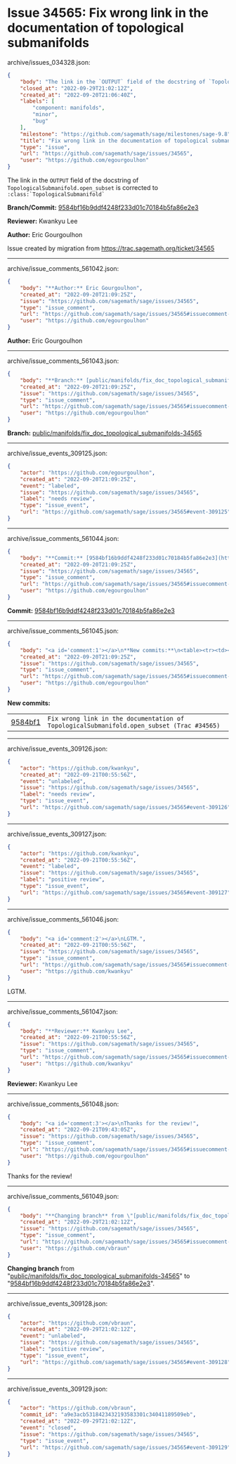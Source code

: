 # Issue 34565: Fix wrong link in the documentation of topological submanifolds

archive/issues_034328.json:
```json
{
    "body": "The link in the `OUTPUT` field of the docstring of `TopologicalSubmanifold.open_subset` is corrected to <code>:class:\\`TopologicalSubmanifold\\`</code>\n\n**Branch/Commit:** [9584bf16b9ddf4248f233d01c70184b5fa86e2e3](https://github.com/sagemath/sagetrac-mirror/commit/9584bf16b9ddf4248f233d01c70184b5fa86e2e3)\n\n**Reviewer:** Kwankyu Lee\n\n**Author:** Eric Gourgoulhon\n\nIssue created by migration from https://trac.sagemath.org/ticket/34565\n\n",
    "closed_at": "2022-09-29T21:02:12Z",
    "created_at": "2022-09-20T21:06:40Z",
    "labels": [
        "component: manifolds",
        "minor",
        "bug"
    ],
    "milestone": "https://github.com/sagemath/sage/milestones/sage-9.8",
    "title": "Fix wrong link in the documentation of topological submanifolds",
    "type": "issue",
    "url": "https://github.com/sagemath/sage/issues/34565",
    "user": "https://github.com/egourgoulhon"
}
```
The link in the `OUTPUT` field of the docstring of `TopologicalSubmanifold.open_subset` is corrected to <code>:class:\`TopologicalSubmanifold\`</code>

**Branch/Commit:** [9584bf16b9ddf4248f233d01c70184b5fa86e2e3](https://github.com/sagemath/sagetrac-mirror/commit/9584bf16b9ddf4248f233d01c70184b5fa86e2e3)

**Reviewer:** Kwankyu Lee

**Author:** Eric Gourgoulhon

Issue created by migration from https://trac.sagemath.org/ticket/34565





---

archive/issue_comments_561042.json:
```json
{
    "body": "**Author:** Eric Gourgoulhon",
    "created_at": "2022-09-20T21:09:25Z",
    "issue": "https://github.com/sagemath/sage/issues/34565",
    "type": "issue_comment",
    "url": "https://github.com/sagemath/sage/issues/34565#issuecomment-561042",
    "user": "https://github.com/egourgoulhon"
}
```

**Author:** Eric Gourgoulhon



---

archive/issue_comments_561043.json:
```json
{
    "body": "**Branch:** [public/manifolds/fix_doc_topological_submanifolds-34565](https://github.com/sagemath/sagetrac-mirror/tree/public/manifolds/fix_doc_topological_submanifolds-34565)",
    "created_at": "2022-09-20T21:09:25Z",
    "issue": "https://github.com/sagemath/sage/issues/34565",
    "type": "issue_comment",
    "url": "https://github.com/sagemath/sage/issues/34565#issuecomment-561043",
    "user": "https://github.com/egourgoulhon"
}
```

**Branch:** [public/manifolds/fix_doc_topological_submanifolds-34565](https://github.com/sagemath/sagetrac-mirror/tree/public/manifolds/fix_doc_topological_submanifolds-34565)



---

archive/issue_events_309125.json:
```json
{
    "actor": "https://github.com/egourgoulhon",
    "created_at": "2022-09-20T21:09:25Z",
    "event": "labeled",
    "issue": "https://github.com/sagemath/sage/issues/34565",
    "label": "needs review",
    "type": "issue_event",
    "url": "https://github.com/sagemath/sage/issues/34565#event-309125"
}
```



---

archive/issue_comments_561044.json:
```json
{
    "body": "**Commit:** [9584bf16b9ddf4248f233d01c70184b5fa86e2e3](https://github.com/sagemath/sagetrac-mirror/commit/9584bf16b9ddf4248f233d01c70184b5fa86e2e3)",
    "created_at": "2022-09-20T21:09:25Z",
    "issue": "https://github.com/sagemath/sage/issues/34565",
    "type": "issue_comment",
    "url": "https://github.com/sagemath/sage/issues/34565#issuecomment-561044",
    "user": "https://github.com/egourgoulhon"
}
```

**Commit:** [9584bf16b9ddf4248f233d01c70184b5fa86e2e3](https://github.com/sagemath/sagetrac-mirror/commit/9584bf16b9ddf4248f233d01c70184b5fa86e2e3)



---

archive/issue_comments_561045.json:
```json
{
    "body": "<a id='comment:1'></a>\n**New commits:**\n<table><tr><td><a href=\"https://github.com/sagemath/sagetrac-mirror/commit/9584bf16b9ddf4248f233d01c70184b5fa86e2e3\">9584bf1</a></td><td><code>Fix wrong link in the documentation of TopologicalSubmanifold.open_subset (Trac #34565)</code></td></tr></table>\n",
    "created_at": "2022-09-20T21:09:25Z",
    "issue": "https://github.com/sagemath/sage/issues/34565",
    "type": "issue_comment",
    "url": "https://github.com/sagemath/sage/issues/34565#issuecomment-561045",
    "user": "https://github.com/egourgoulhon"
}
```

<a id='comment:1'></a>
**New commits:**
<table><tr><td><a href="https://github.com/sagemath/sagetrac-mirror/commit/9584bf16b9ddf4248f233d01c70184b5fa86e2e3">9584bf1</a></td><td><code>Fix wrong link in the documentation of TopologicalSubmanifold.open_subset (Trac #34565)</code></td></tr></table>




---

archive/issue_events_309126.json:
```json
{
    "actor": "https://github.com/kwankyu",
    "created_at": "2022-09-21T00:55:56Z",
    "event": "unlabeled",
    "issue": "https://github.com/sagemath/sage/issues/34565",
    "label": "needs review",
    "type": "issue_event",
    "url": "https://github.com/sagemath/sage/issues/34565#event-309126"
}
```



---

archive/issue_events_309127.json:
```json
{
    "actor": "https://github.com/kwankyu",
    "created_at": "2022-09-21T00:55:56Z",
    "event": "labeled",
    "issue": "https://github.com/sagemath/sage/issues/34565",
    "label": "positive review",
    "type": "issue_event",
    "url": "https://github.com/sagemath/sage/issues/34565#event-309127"
}
```



---

archive/issue_comments_561046.json:
```json
{
    "body": "<a id='comment:2'></a>\nLGTM.",
    "created_at": "2022-09-21T00:55:56Z",
    "issue": "https://github.com/sagemath/sage/issues/34565",
    "type": "issue_comment",
    "url": "https://github.com/sagemath/sage/issues/34565#issuecomment-561046",
    "user": "https://github.com/kwankyu"
}
```

<a id='comment:2'></a>
LGTM.



---

archive/issue_comments_561047.json:
```json
{
    "body": "**Reviewer:** Kwankyu Lee",
    "created_at": "2022-09-21T00:55:56Z",
    "issue": "https://github.com/sagemath/sage/issues/34565",
    "type": "issue_comment",
    "url": "https://github.com/sagemath/sage/issues/34565#issuecomment-561047",
    "user": "https://github.com/kwankyu"
}
```

**Reviewer:** Kwankyu Lee



---

archive/issue_comments_561048.json:
```json
{
    "body": "<a id='comment:3'></a>\nThanks for the review!",
    "created_at": "2022-09-21T09:43:05Z",
    "issue": "https://github.com/sagemath/sage/issues/34565",
    "type": "issue_comment",
    "url": "https://github.com/sagemath/sage/issues/34565#issuecomment-561048",
    "user": "https://github.com/egourgoulhon"
}
```

<a id='comment:3'></a>
Thanks for the review!



---

archive/issue_comments_561049.json:
```json
{
    "body": "**Changing branch** from \"[public/manifolds/fix_doc_topological_submanifolds-34565](https://github.com/sagemath/sagetrac-mirror/tree/public/manifolds/fix_doc_topological_submanifolds-34565)\" to \"[9584bf16b9ddf4248f233d01c70184b5fa86e2e3](https://github.com/sagemath/sagetrac-mirror/commit/9584bf16b9ddf4248f233d01c70184b5fa86e2e3)\".",
    "created_at": "2022-09-29T21:02:12Z",
    "issue": "https://github.com/sagemath/sage/issues/34565",
    "type": "issue_comment",
    "url": "https://github.com/sagemath/sage/issues/34565#issuecomment-561049",
    "user": "https://github.com/vbraun"
}
```

**Changing branch** from "[public/manifolds/fix_doc_topological_submanifolds-34565](https://github.com/sagemath/sagetrac-mirror/tree/public/manifolds/fix_doc_topological_submanifolds-34565)" to "[9584bf16b9ddf4248f233d01c70184b5fa86e2e3](https://github.com/sagemath/sagetrac-mirror/commit/9584bf16b9ddf4248f233d01c70184b5fa86e2e3)".



---

archive/issue_events_309128.json:
```json
{
    "actor": "https://github.com/vbraun",
    "created_at": "2022-09-29T21:02:12Z",
    "event": "unlabeled",
    "issue": "https://github.com/sagemath/sage/issues/34565",
    "label": "positive review",
    "type": "issue_event",
    "url": "https://github.com/sagemath/sage/issues/34565#event-309128"
}
```



---

archive/issue_events_309129.json:
```json
{
    "actor": "https://github.com/vbraun",
    "commit_id": "a9e3acb5318423432193583301c34041189509eb",
    "created_at": "2022-09-29T21:02:12Z",
    "event": "closed",
    "issue": "https://github.com/sagemath/sage/issues/34565",
    "type": "issue_event",
    "url": "https://github.com/sagemath/sage/issues/34565#event-309129"
}
```
